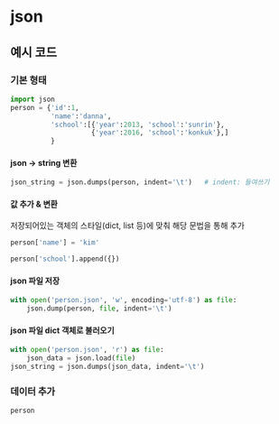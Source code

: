 # json

## 예시 코드

### 기본 형태

```python
import json
person = {'id':1,
          'name':'danna',
          'school':[{'year':2013, 'school':'sunrin'},
                    {'year':2016, 'school':'konkuk'},]
          }
```

#### json -> string 변환

```python
json_string = json.dumps(person, indent='\t')   # indent: 들여쓰기
```

#### 값 추가 & 변환

저장되어있는 객체의 스타일(dict, list 등)에 맞춰 해당 문법을 통해 추가

```python
person['name'] = 'kim'
```

```python
person['school'].append({})
```

#### json 파일 저장

```python
with open('person.json', 'w', encoding='utf-8') as file:
    json.dump(person, file, indent='\t')
```

#### json 파일 dict 객체로 불러오기

```python
with open('person.json', 'r') as file:
    json_data = json.load(file)
json_string = json.dumps(json_data, indent='\t')
```

### 데이터 추가

```python
person
```


